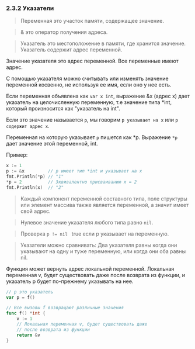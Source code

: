 ### 2.3.2 Указатели

> Переменная это участок памяти, содержащее значение.

> & это оператор получения адреса.

> Указатель это местоположение в памяти, где хранится значение.
> Указатель содержит адрес переменной.

Значение указателя это адрес переменной.
Все переменные имеют адрес.

С помощью указателя можно считывать или изменять значение переменной
косвенно, не используя ее имя, если оно у нее есть.

Если переменная объявлена как ```var x int```, выражение &x (адрес x)
дает указатель на целочисленную переменную,
т.е значение типа *int, который произносится как "указатель на int".

Если это значение называется ```p```, мы говорим ```p указывает на x``` 
или  ```p содержит адрес x```.

Переменная на которую указывает ```p``` пишется как *p.
Выражение ```*p```  дает значение этой переменной, int.

Пример:
```go
x := 1          
p := &x         // p имеет тип *int и указывает на x
fmt.Println(*p) // "1"
*p = 2          // Эквивалентно присваиванию x = 2 
fmt.Println(x)  // "2"
```

> Каждый компонент переменной составного типа, 
поле структуры или элемент массива также является переменной, 
а значит имеет свой адрес.  

> Нулевое значение указателя любого типа равно ```nil```. 

> Проверка ```p != nil ``` true если p указывает на переменную.

> Указатели можно сравнивать:
Два указателя равны когда они указывают на одну и туже переменную,
или когда они оба равны nil.

Функция может вернуть адрес локальной переменной.
Локальная переменная v, будет существовать даже
после возврата из функции, и указатель p 
будет по-прежнему указывать на нее.
```go
// p это указатель
var p = f()

// Все вызовы f возвращают различные значения
func f() *int {
	v := 1
	// Локальная переменная v, будет существовать даже
    // после возврата из функции
	return &v
}
```